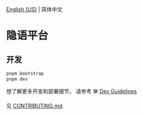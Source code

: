 [English (US)](README.md) | 简体中文

# 隐语平台

## 开发

```bash
pnpm bootstrap
pnpm dev
```
想了解更多开发和部署细节， 请参考 🛠 [Dev Guidelines](https://secretflow.github.io/secretpad-frontend/dev-doc)

见 [CONTRIBUTING.md](CONTRIBUTING.zh-Hans.md).
